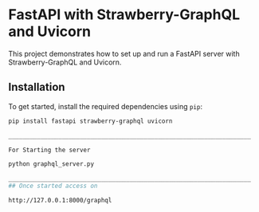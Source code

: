 # FastAPI with Strawberry-GraphQL and Uvicorn

This project demonstrates how to set up and run a FastAPI server with Strawberry-GraphQL and Uvicorn.

## Installation

To get started, install the required dependencies using `pip`:

```bash
pip install fastapi strawberry-graphql uvicorn

____________________________________________________________________

For Starting the server

python graphql_server.py

____________________________________________________________________
## Once started access on

http://127.0.0.1:8000/graphql

